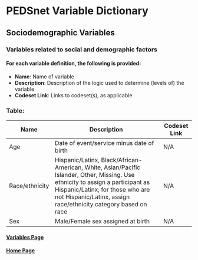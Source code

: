 # PEDSnet Variable Dictionary

## Sociodemographic Variables

### Variables related to social and demographic factors

#### For each variable definition, the following is provided:
* **Name**: Name of variable
* **Description**: Description of the logic used to determine (levels of) the variable
* **Codeset Link**: Links to codeset(s), as applicable

### Table:

| Name | Description | Codeset Link |
|------|-------------|--------------|
| Age  | Date of event/service minus date of birth | N/A |
| Race/ethnicity | Hispanic/Latinx, Black/African-American, White, Asian/Pacific Islander, Other, Missing. Use ethnicity to assign a participant as Hispanic/Latinx; for those who are not Hispanic/Latinx, assign race/ethnicity category based on race | N/A |
| Sex  | Male/Female sex assigned at birth | N/A |


#### [Variables Page](./hierarchy.md)

#### [Home Page](https://pedsnet.github.io/Variable-Dictionary/)
